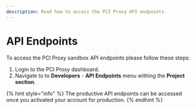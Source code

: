 ```yaml
---
description: Read how to access the PCI Proxy API endpoints.
---
```


# API Endpoints

To access the PCI Proxy sandbox API endpoints please follow these steps: 

1. Login to the PCI Proxy dashboard.
2. Navigate to to **Developers** - **API Endpoints** menu withing the **Project section**. 

{% hint style="info" %}
The productive API endpoints can be accessed once you activated your account for production. 
{% endhint %}

